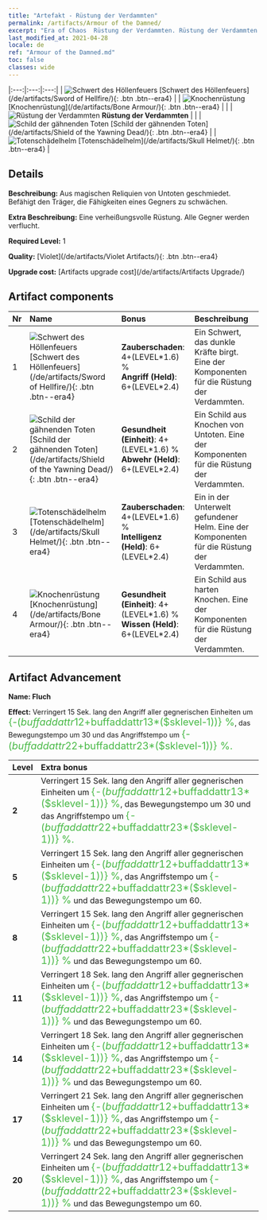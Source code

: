 ```yaml
---
title: "Artefakt - Rüstung der Verdammten"
permalink: /artifacts/Armour of the Damned/
excerpt: "Era of Chaos  Rüstung der Verdammten. Rüstung der Verdammten Aus magischen Reliquien von Untoten geschmiedet. Befähigt den Träger, die Fähigkeiten eines Gegners zu schwächen."
last_modified_at: 2021-04-28
locale: de
ref: "Armour of the Damned.md"
toc: false
classes: wide
---
```


  |:---:|:---:|:---:| 
  | ![Schwert des Höllenfeuers](/images/t/artifact_40301.png) [Schwert des Höllenfeuers](/de/artifacts/Sword of Hellfire/){: .btn .btn--era4} |   | ![Knochenrüstung](/images/t/artifact_40304.png) [Knochenrüstung](/de/artifacts/Bone Armour/){: .btn .btn--era4} | 
  |   | ![Rüstung der Verdammten](/images/t/icon_artifact_30.png) **Rüstung der Verdammten** |  | 
  | ![Schild der gähnenden Toten](/images/t/artifact_40302.png) [Schild der gähnenden Toten](/de/artifacts/Shield of the Yawning Dead/){: .btn .btn--era4} |   | ![Totenschädelhelm](/images/t/artifact_40303.png) [Totenschädelhelm](/de/artifacts/Skull Helmet/){: .btn .btn--era4} | 


## Details

 **Beschreibung:** Aus magischen Reliquien von Untoten geschmiedet. Befähigt den Träger, die Fähigkeiten eines Gegners zu schwächen.

 **Extra Beschreibung:** Eine verheißungsvolle Rüstung. Alle Gegner werden verflucht.

 **Required Level:** 1

 **Quality:** [Violet](/de/artifacts/Violet Artifacts/){: .btn .btn--era4}

 **Upgrade cost:** [Artifacts upgrade cost](/de/artifacts/Artifacts Upgrade/)



## Artifact components

  | Nr |    Name    |   Bonus | Beschreibung | 
  |:---|:-----------|:--------|:------------| 
  | 1 | ![Schwert des Höllenfeuers](/images/t/artifact_40301.png) [Schwert des Höllenfeuers](/de/artifacts/Sword of Hellfire/){: .btn .btn--era4} | **Zauberschaden**: 4+(LEVEL\*1.6) %<br/>**Angriff (Held)**: 6+(LEVEL\*2.4) | Ein Schwert, das dunkle Kräfte birgt. Eine der Komponenten für die Rüstung der Verdammten. | 
  | 2 | ![Schild der gähnenden Toten](/images/t/artifact_40302.png) [Schild der gähnenden Toten](/de/artifacts/Shield of the Yawning Dead/){: .btn .btn--era4} | **Gesundheit (Einheit)**: 4+(LEVEL\*1.6) %<br/>**Abwehr (Held)**: 6+(LEVEL\*2.4) | Ein Schild aus Knochen von Untoten. Eine der Komponenten für die Rüstung der Verdammten. | 
  | 3 | ![Totenschädelhelm](/images/t/artifact_40303.png) [Totenschädelhelm](/de/artifacts/Skull Helmet/){: .btn .btn--era4} | **Zauberschaden**: 4+(LEVEL\*1.6) %<br/>**Intelligenz (Held)**: 6+(LEVEL\*2.4) | Ein in der Unterwelt gefundener Helm. Eine der Komponenten für die Rüstung der Verdammten. | 
  | 4 | ![Knochenrüstung](/images/t/artifact_40304.png) [Knochenrüstung](/de/artifacts/Bone Armour/){: .btn .btn--era4} | **Gesundheit (Einheit)**: 4+(LEVEL\*1.6) %<br/>**Wissen (Held)**: 6+(LEVEL\*2.4) | Ein Schild aus harten Knochen. Eine der Komponenten für die Rüstung der Verdammten. | 


## Artifact Advancement

 **Name: Fluch**

 **Effect:** Verringert 15 Sek. lang den Angriff aller gegnerischen Einheiten um <span style="color: #48b946;font-size:20px">{-($buffaddattr12+$buffaddattr13*($sklevel-1))} %</span>, das Bewegungstempo um 30 und das Angriffstempo um <span style="color: #48b946;font-size:20px">{-($buffaddattr22+$buffaddattr23*($sklevel-1))} %.</span>

  |  Level  |    Extra bonus  | 
  |:--------|:----------------| 
  | **2** | Verringert 15 Sek. lang den Angriff aller gegnerischen Einheiten um <span style="color: #48b946;font-size:20px">{-($buffaddattr12+$buffaddattr13*($sklevel-1))} %</span>, das Bewegungstempo um 30 und das Angriffstempo um <span style="color: #48b946;font-size:20px">{-($buffaddattr22+$buffaddattr23*($sklevel-1))} %.</span> | 
  | **5** | Verringert 15 Sek. lang den Angriff aller gegnerischen Einheiten um <span style="color: #48b946;font-size:20px">{-($buffaddattr12+$buffaddattr13*($sklevel-1))} %</span>, das Angriffstempo um <span style="color: #48b946;font-size:20px">{-($buffaddattr22+$buffaddattr23*($sklevel-1))} %</span> und das Bewegungstempo um 60. | 
  | **8** | Verringert 15 Sek. lang den Angriff aller gegnerischen Einheiten um <span style="color: #48b946;font-size:20px">{-($buffaddattr12+$buffaddattr13*($sklevel-1))} %</span>, das Angriffstempo um <span style="color: #48b946;font-size:20px">{-($buffaddattr22+$buffaddattr23*($sklevel-1))} %</span> und das Bewegungstempo um 60. | 
  | **11** | Verringert 18 Sek. lang den Angriff aller gegnerischen Einheiten um <span style="color: #48b946;font-size:20px">{-($buffaddattr12+$buffaddattr13*($sklevel-1))} %</span>, das Angriffstempo um <span style="color: #48b946;font-size:20px">{-($buffaddattr22+$buffaddattr23*($sklevel-1))} %</span> und das Bewegungstempo um 60. | 
  | **14** | Verringert 18 Sek. lang den Angriff aller gegnerischen Einheiten um <span style="color: #48b946;font-size:20px">{-($buffaddattr12+$buffaddattr13*($sklevel-1))} %</span>, das Angriffstempo um <span style="color: #48b946;font-size:20px">{-($buffaddattr22+$buffaddattr23*($sklevel-1))} %</span> und das Bewegungstempo um 60. | 
  | **17** | Verringert 21 Sek. lang den Angriff aller gegnerischen Einheiten um <span style="color: #48b946;font-size:20px">{-($buffaddattr12+$buffaddattr13*($sklevel-1))} %</span>, das Angriffstempo um <span style="color: #48b946;font-size:20px">{-($buffaddattr22+$buffaddattr23*($sklevel-1))} %</span> und das Bewegungstempo um 60. | 
  | **20** | Verringert 24 Sek. lang den Angriff aller gegnerischen Einheiten um <span style="color: #48b946;font-size:20px">{-($buffaddattr12+$buffaddattr13*($sklevel-1))} %</span>, das Angriffstempo um <span style="color: #48b946;font-size:20px">{-($buffaddattr22+$buffaddattr23*($sklevel-1))} %</span> und das Bewegungstempo um 60. | 
